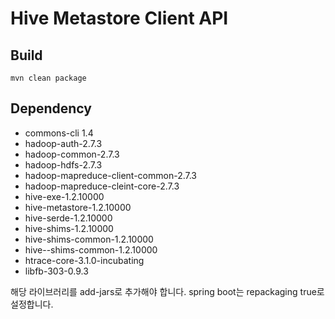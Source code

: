 # Hive Metastore Client API 

## Build

```
mvn clean package
```

## Dependency

* commons-cli 1.4
* hadoop-auth-2.7.3
* hadoop-common-2.7.3
* hadoop-hdfs-2.7.3
* hadoop-mapreduce-client-common-2.7.3
* hadoop-mapreduce-cleint-core-2.7.3
* hive-exe-1.2.10000
* hive-metastore-1.2.10000
* hive-serde-1.2.10000
* hive-shims-1.2.10000
* hive-shims-common-1.2.10000
* hive--shims-common-1.2.10000
* htrace-core-3.1.0-incubating
* libfb-303-0.9.3

해당 라이브러리를 add-jars로 추가해야 합니다. spring boot는 repackaging true로 설정합니다.